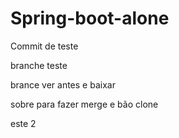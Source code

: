 # Spring-boot-alone


Commit de teste

branche teste

brance ver antes e baixar

sobre para fazer merge e bão clone

este 2